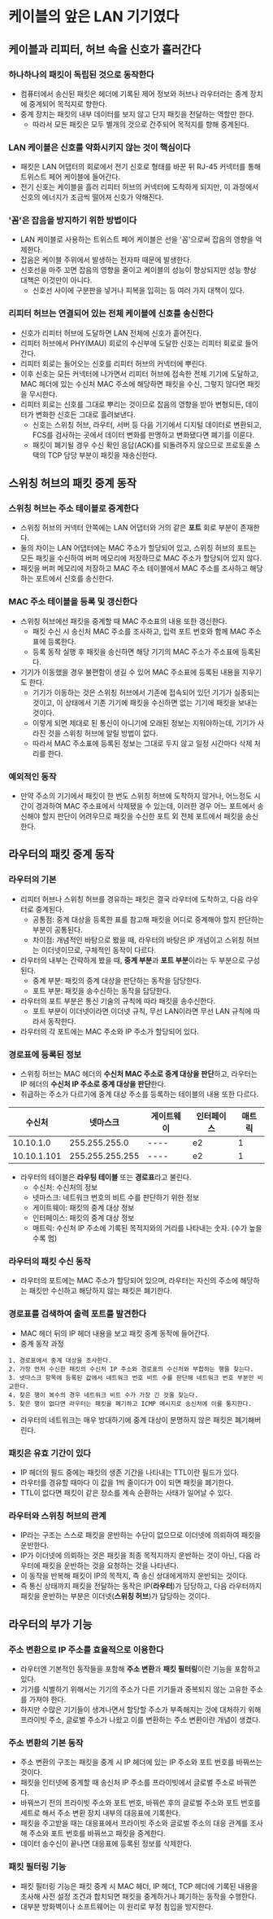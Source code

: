 # 케이블의 앞은 LAN 기기였다
## 케이블과 리피터, 허브 속을 신호가 흘러간다
### 하나하나의 패킷이 독립된 것으로 동작한다
- 컴퓨터에서 송신된 패킷은 헤더에 기록된 제어 정보와 허브나 라우터라는 중계 장치에 중계되어 목적지로 향한다.
- 중계 장치는 패킷의 내부 데이터를 보지 않고 단지 패킷을 전달하는 역할만 한다.
    - 따라서 모든 패킷은 모두 별개의 것으로 간주되어 목적지를 향해 중계된다.

### LAN 케이블은 신호를 약화시키지 않는 것이 핵심이다
- 패킷은 LAN 어댑터의 회로에서 전기 신호로 형태를 바꾼 뒤 RJ-45 커넥터를 통해 트위스트 페어 케이블에 들어간다.
- 전기 신호는 케이블을 흘러 리피터 허브의 커넥터에 도착하게 되지만, 이 과정에서 신호의 에너지가 조금씩 떨어져 신호가 약해진다.

### '꼼'은 잡음을 방지하기 위한 방법이다
- LAN 케이블로 사용하는 트위스트 페어 케이블은 선을 '꼼'으로써 잡음의 영향을 억제한다.
- 잡음은 케이블 주위에서 발생하는 전자파 때문에 발생한다.
- 신호선을 마주 꼬면 잡음의 영향을 줄이고 케이블의 성능이 향상되지만 성능 향상 대책은 이것만이 아니다.
    - 신호선 사이에 구분판을 넣거나 피복을 입히는 등 여러 가지 대책이 있다.

### 리피터 허브는 연결되어 있는 전체 케이블에 신호를 송신한다
- 신호가 리피터 허브에 도달하면 LAN 전체에 신호가 흩어진다.
- 리피터 허브에서 PHY(MAU) 회로의 수신부에 도달한 신호는 리피터 회로로 들어간다.
- 리피터 회로는 들어오는 신호를 리피터 허브의 커넥터에 뿌린다.
- 이후 신호는 모든 커넥터에 나가면서 리피터 허브에 접속한 전체 기기에 도달하고, MAC 헤더에 있는 수신처 MAC 주소에 해당하면 패킷을 수신, 그렇지 않다면 패킷을 무시한다.
- 리피터 회로는 신호를 그대로 뿌리는 것이므로 잡음의 영향을 받아 변형되든, 데이터가 변화한 신호든 그대로 흘려보낸다.
    - 신호는 스위칭 허브, 라우터, 서버 등 다음 기기에서 디지털 데이터로 변환되고, FCS를 검사하는 곳에서 데이터 변화를 판명하고 변화됐다면 폐기를 이룬다.
    - 패킷이 폐기될 경우 수신 확인 응답(ACK)를 되돌려주지 않으므로 프로토콜 스택의 TCP 담당 부분이 패킷을 재송신한다.

## 스위칭 허브의 패킷 중계 동작
### 스위칭 허브는 주소 테이블로 중계한다
- 스위칭 허브의 커넥터 안쪽에는 LAN 어댑터와 거의 같은 **포트** 회로 부분이 존재한다.
- 둘의 차이는 LAN 어댑터에는 MAC 주소가 할당되어 있고, 스위칭 허브의 포트는 모든 패킷을 수신하여 버퍼 메모리에 저장하므로 MAC 주소가 할당되어 있지 않다.
- 패킷을 버퍼 메모리에 저장하고 MAC 주소 테이블에서 MAC 주소를 조사하고 해당하는 포트에서 신호를 송신한다.

### MAC 주소 테이블을 등록 및 갱신한다
- 스위칭 허브에선 패킷을 중계할 때 MAC 주소표의 내용 또한 갱신한다.
    - 패킷 수신 시 송신처 MAC 주소를 조사하고, 입력 포트 번호와 함께 MAC 주소표에 등록한다.
    - 등록 동작 실행 후 패킷을 송신하면 해당 기기의 MAC 주소가 주소표에 등록된다.
- 기기가 이동했을 경우 불편함이 생길 수 있어 MAC 주소표에 등록된 내용을 지우기도 한다.
    - 기기가 이동하는 것은 스위칭 허브에서 기존에 접속되어 있던 기기가 실종되는 것이고, 이 상태에서 기존 기기에 패킷을 수신하면 없는 기기에 패킷을 보내는 것이다.
    - 이렇게 되면 제대로 된 통신이 아니기에 오래된 정보는 지워야하는데, 기기가 사라진 것을 스위칭 허브에 알릴 방법이 없다.
    - 따라서 MAC 주소표에 등록된 정보는 그대로 두지 않고 일정 시간마다 삭제 처리를 한다.

### 예외적인 동작
- 만약 주소의 기기에서 패킷이 한 번도 스위칭 허브에 도착하지 않거나, 어느정도 시간이 경과하여 MAC 주소표에서 삭제됐을 수 있는데, 이러한 경우 어느 포트에서 송신해야 할지 판단이 어려우므로 패킷을 수신한 포트 외 전체 포트에서 패킷을 송신한다.

## 라우터의 패킷 중계 동작
### 라우터의 기본
- 리피터 허브나 스위칭 허브를 경유하는 패킷은 결국 라우터에 도착하고, 다음 라우터로 중계된다.
    - 공통점: 중계 대상을 등록한 표를 참고해 패킷을 어디로 중계해야 할지 판단하는 부분이 공통된다.
    - 차이점: 개념적인 바탕으로 봤을 때, 라우터의 바탕은 IP 개념이고 스위칭 허브는 이더넷이므로, 구체적인 동작이 다르다.
- 라우터의 내부는 간략하게 봤을 때, **중계 부분**과 **포트 부분**이라는 두 부분으로 구성된다.
    - 중계 부분: 패킷의 중계 대상을 판단하는 동작을 담당한다.
    - 포트 부분: 패킷을 송수신하는 동작을 담당한다.
- 라우터의 포트 부분은 통신 기술의 규칙에 따라 패킷을 송수신한다.
    - 포트 부분이 이더넷이라면 이더넷 규칙, 무선 LAN이라면 무선 LAN 규칙에 따라서 동작한다.
- 라우터의 각 포트에는 MAC 주소와 IP 주소가 할당되어 있다.

### 경로표에 등록된 정보
- 스위칭 허브는 MAC 헤더의 **수신처 MAC 주소로 중계 대상을 판단**하고, 라우터는 IP 헤더의 **수신처 IP 주소로 중계 대상을 판단**한다.
- 취급하는 주소가 다르기에 중계 대상 주소를 등록하는 테이블의 내용 또한 다르다.

| 수신처         | 넷마스크            | 게이트웨이 | 인터페이스 | 매트릭 |
|-------------|-----------------|-------|-------|-----|
| 10.10.1.0   | 255.255.255.0   | ----  | e2    | 1   |
| 10.10.1.101 | 255.255.255.255 | ----  | e2    | 1   |

- 라우터의 테이블은 **라우팅 테이블** 또는 **경로표**라고 불린다.
    - 수신처: 수신처의 정보
    - 넷마스크: 네트워크 번호의 비트 수를 판단하기 위한 정보
    - 게이트웨이: 패킷의 중계 대상 정보
    - 인터페이스: 패킷의 중계 대상 정보
    - 매트릭: 수신처 IP 주소에 기록된 목적지와의 거리를 나타내는 숫자. (수가 높을 수록 멈)

### 라우터의 패킷 수신 동작
- 라우터의 포트에는 MAC 주소가 할당되어 있으며, 라우터는 자신의 주소에 해당하는 패킷만 수신하고 해당하지 않는 패킷은 폐기한다.

### 경로표를 검색하여 출력 포트를 발견한다
- MAC 헤더 뒤의 IP 헤더 내용을 보고 패킷 중계 동작에 들어간다.
- 중계 동작 과정
```
1. 경로표에서 중계 대상을 조사한다.
2. 가장 먼저 수신한 패킷의 수신처 IP 주소와 경로표의 수신처와 부합하는 행을 찾는다. 
3. 넷마스크 항목에 등록된 값에서 네트워크 번호 비트 수를 판단해 네트워크 번호 부분만 비교한다.
4. 찾은 행이 복수의 경우 네트워크 비트 수가 가장 긴 것을 찾는다.
5. 찾은 행이 없다면 라우터는 패킷을 폐기하고 ICMP 메시지로 송신처에 이를 통지한다. 
```
- 라우터의 네트워크는 매우 방대하기에 중계 대상이 분명하지 않은 패킷은 폐기해버린다.

### 패킷은 유효 기간이 있다
- IP 헤더의 필드 중에는 패킷의 생존 기간을 나타내는 TTL이란 필드가 있다.
- 라우터를 경유할 때마다 이 값을 1씩 줄이다가 0이 되면 패킷을 폐기한다.
- TTL이 없다면 패킷이 같은 장소를 계속 순환하는 사태가 일어날 수 있다.

### 라우터와 스위칭 허브의 관계
- IP라는 구조는 스스로 패킷을 운반하는 수단이 없으므로 이더넷에 의뢰하여 패킷을 운반한다.
- IP가 이더넷에 의뢰하는 것은 패킷을 최종 목적지까지 운반하는 것이 아닌, 다음 라우터에 패킷을 운반하는 것을 요청하는 것을 나타낸다.
- 이 동작을 반복해 패킷이 IP의 목적지, 즉 송신 상대에게까지 운반되는 것이다.
- 즉 통신 상태까지 패킷을 전달하는 동작은 IP(**라우터**)가 담당하고, 다음 라우터까지 패킷을 운반하는 부분은 이더넷(**스위칭 허브**)가 담당하는 것이다.

## 라우터의 부가 기능
### 주소 변환으로 IP 주소를 효율적으로 이용한다
- 라우터엔 기본적인 동작들을 포함해 **주소 변환**과 **패킷 필터링**이란 기능을 포함하고 있다.
- 기기를 식별하기 위해서는 기기의 주소가 다른 기기들과 중복되지 않는 고유한 주소를 가져야 한다.
- 하지만 수많은 기기들이 생겨나면서 할당할 주소가 부족해지는 것에 대처하기 위해 프라이빗 주소, 글로벌 주소가 나왔고 이를 변환하는 주소 변환이란 개념이 생겼다.

### 주소 변환의 기본 동작
- 주소 변환의 구조는 패킷을 중계 시 IP 헤더에 있는 IP 주소와 포트 번호를 바꿔쓰는 것이다.
- 패킷을 인터넷에 중계할 때 송신처 IP 주소를 프라이빗에서 글로벌 주소로 바꿔쓴다.
- 바꿔쓰기 전의 프라이빗 주소와 포트 번호, 바꿔쓴 후의 글로벌 주소와 포트 번호를 세트로 해서 주소 변환 장치 내부의 대응표에 기록한다.
- 패킷을 주고받을 때는 대응표에서 프라이빗 주소와 글로벌 주소의 대응 관계를 조사해 주소와 포트 번호를 바꿔쓰고 패킷을 중계한다.
- 데이터 송수신이 끝나면 대응표에 등록된 정보를 삭제한다.

### 패킷 필터링 기능
- 패킷 필터링 기능은 패킷 중계 시 MAC 헤더, IP 헤더, TCP 헤더에 기록된 내용을 조사해 사전 설정 조건과 합치되면 패킷을 중계하거나 폐기하는 동작을 수행한다.
- 대부분 방화벽이나 소프트웨어는 이 원리로 부정 침입을 방지한다.